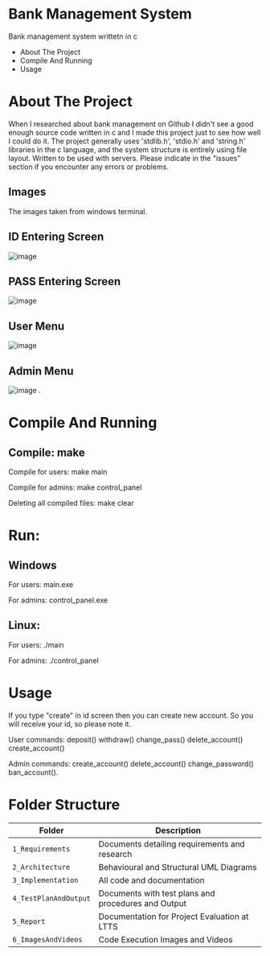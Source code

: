 # Bank Management System

Bank management system writtetn in c

* About The Project
* Compile And Running
* Usage

# About The Project

When I researched about bank management on Github I didn't see a good enough source code written in c and I made this project just to see how well I could do it. The project generally uses 'stdlib.h', 'stdio.h' and 'string.h' libraries in the c language, and the system structure is entirely using file layout. Written to be used with servers. Please indicate in the "issues" section if you encounter any errors or problems.

## Images

The images taken from windows terminal.

## ID Entering Screen

![image](https://user-images.githubusercontent.com/79791451/125198253-bc6dc800-e27e-11eb-80f4-283cca56fbce.png)

## PASS Entering Screen

![image](https://user-images.githubusercontent.com/79791451/125198269-d8716980-e27e-11eb-9a16-04954a25c8ba.png)

## User Menu

![image](https://user-images.githubusercontent.com/79791451/125198279-e921df80-e27e-11eb-812c-56f1ab83cd7d.png)

## Admin Menu

![image](https://user-images.githubusercontent.com/79791451/125198291-f8a12880-e27e-11eb-9351-afc35e9db889.png)
.

# Compile And Running

## Compile: make

Compile for users: make main

Compile for admins: make control_panel

Deleting all compiled files: make clear

# Run:

## Windows
For users: main.exe

For admins: control_panel.exe

## Linux:
For users: ./main

For admins: ./control_panel

# Usage

If you type "create" in id screen then you can create new account. So you will receive your id, so please note it.

User commands: deposit() withdraw() change_pass() delete_account() create_account()

Admin commands: create_account() delete_account() change_password() ban_account().

# Folder Structure

|Folder|Description|
|---|---|
|`1_Requirements`| Documents detailing requirements and research |
|`2_Architecture`|Behavioural and Structural UML Diagrams|
|`3_Implementation`|All code and documentation|
|`4_TestPlanAndOutput`|Documents with test plans and procedures and Output|
|`5_Report`|Documentation for Project Evaluation at LTTS|
|`6_ImagesAndVideos`|Code Execution Images and Videos|






